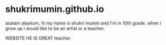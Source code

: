 # shukrimumin.github.io
asalam alaykum, hi my name is shukri mumin and I'm in 10th grade. when i grow up i would like to be an artist or a teacher.

WEBSITE HE IS GREAT teacher.
